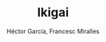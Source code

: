 ---
title: Ikigai
author: Héctor García, Francesc Miralles
coverUrl: https://images-na.ssl-images-amazon.com/images/S/compressed.photo.goodreads.com/books/1503218489i/36073585.jpg
---